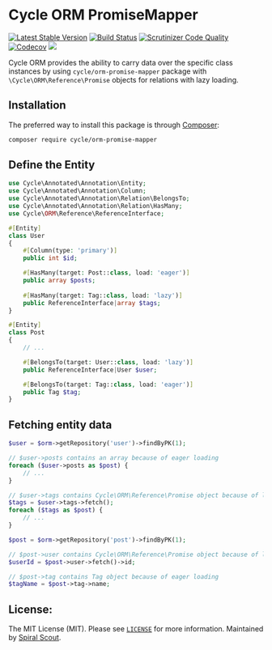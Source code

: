 # Cycle ORM PromiseMapper
[![Latest Stable Version](https://poser.pugx.org/cycle/orm-promise-mapper/version)](https://packagist.org/packages/cycle/orm-promise-mapper)
[![Build Status](https://github.com/cycle/orm-promise-mapper/workflows/build/badge.svg)](https://github.com/cycle/orm-promise-mapper/actions)
[![Scrutinizer Code Quality](https://scrutinizer-ci.com/g/cycle/orm-promise-mapper/badges/quality-score.png?b=1.x)](https://scrutinizer-ci.com/g/cycle/orm-promise-mapper/?branch=1.x)
[![Codecov](https://codecov.io/gh/cycle/orm-promise-mapper/graph/badge.svg)](https://codecov.io/gh/cycle/orm-promise-mapper)
<a href="https://discord.gg/TFeEmCs"><img src="https://img.shields.io/badge/discord-chat-magenta.svg"></a>

Cycle ORM provides the ability to carry data over the specific class instances by using `cycle/orm-promise-mapper`
package with `\Cycle\ORM\Reference\Promise` objects for relations with lazy loading.

## Installation

The preferred way to install this package is through [Composer](https://getcomposer.org/download/):

```bash
composer require cycle/orm-promise-mapper
```

## Define the Entity

```php
use Cycle\Annotated\Annotation\Entity;
use Cycle\Annotated\Annotation\Column;
use Cycle\Annotated\Annotation\Relation\BelongsTo;
use Cycle\Annotated\Annotation\Relation\HasMany;
use Cycle\ORM\Reference\ReferenceInterface;

#[Entity]
class User
{
    #[Column(type: 'primary')]
    public int $id;

    #[HasMany(target: Post::class, load: 'eager')]
    public array $posts;
    
    #[HasMany(target: Tag::class, load: 'lazy')]
    public ReferenceInterface|array $tags;
}

#[Entity]
class Post
{
    // ...

    #[BelongsTo(target: User::class, load: 'lazy')]
    public ReferenceInterface|User $user;

    #[BelongsTo(target: Tag::class, load: 'eager')]
    public Tag $tag;
}
```

## Fetching entity data

```php
$user = $orm->getRepository('user')->findByPK(1);

// $user->posts contains an array because of eager loading
foreach ($user->posts as $post) {
    // ...
}

// $user->tags contains Cycle\ORM\Reference\Promise object because of lazy loading
$tags = $user->tags->fetch();
foreach ($tags as $post) {
    // ...
}

$post = $orm->getRepository('post')->findByPK(1);

// $post->user contains Cycle\ORM\Reference\Promise object because of lazy loading
$userId = $post->user->fetch()->id;

// $post->tag contains Tag object because of eager loading
$tagName = $post->tag->name;
```

## License:

The MIT License (MIT). Please see [`LICENSE`](./LICENSE) for more information.
Maintained by [Spiral Scout](https://spiralscout.com).
